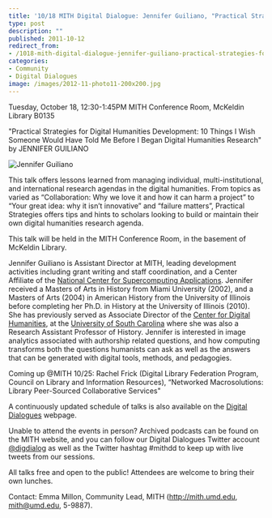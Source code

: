 ```yaml
---
title: '10/18 MITH Digital Dialogue: Jennifer Guiliano, "Practical Strategies for Digital Humanities Development: 10 Things I Wish Someone Would Have Told Me Before I Began Digital Humanities Research"'
type: post
description: ""
published: 2011-10-12
redirect_from: 
- /1018-mith-digital-dialogue-jennifer-guiliano-practical-strategies-for-digital-humanities-development-10-things-i-wish-someone-would-have-told-me-before-i-began-digital-humanities-research/
categories:
- Community
- Digital Dialogues
image: /images/2012-11-photo11-200x200.jpg
---
```

Tuesday, October 18, 12:30-1:45PM MITH Conference Room, McKeldin Library B0135

"Practical Strategies for Digital Humanities Development: 10 Things I Wish Someone Would Have Told Me Before I Began Digital Humanities Research" by JENNIFER GUILIANO

![Jennifer Guiliano](/images/2012-11-photo11-200x200.jpg)

This talk offers lessons learned from managing individual, multi-institutional, and international research agendas in the digital humanities. From topics as varied as “Collaboration: Why we love it and how it can harm a project” to “Your great idea: why it isn’t innovative” and “failure matters”, Practical Strategies offers tips and hints to scholars looking to build or maintain their own digital humanities research agenda.

This talk will be held in the MITH Conference Room, in the basement of McKeldin Library.

Jennifer Guiliano is Assistant Director at MITH, leading development activities including grant writing and staff coordination, and a Center Affiliate of the [National Center for Supercomputing Applications](http://www.ncsa.illinois.edu/). Jennifer received a Masters of Arts in History from Miami University (2002), and a Masters of Arts (2004) in American History from the University of Illinois before completing her Ph.D. in History at the University of Illinois (2010). She has previously served as Associate Director of the [Center for Digital Humanities,](http://cdh.sc.edu/) at the [University of South Carolina](http://www.sc.edu/) where she was also a Research Assistant Professor of History. Jennifer is interested in image analytics associated with authorship related questions, and how computing transforms both the questions humanists can ask as well as the answers that can be generated with digital tools, methods, and pedagogies.

Coming up @MITH 10/25: Rachel Frick (Digital Library Federation Program, Council on Library and Information Resources), “Networked Macrosolutions: Library Peer-Sourced Collaborative Services"

A continuously updated schedule of talks is also available on the [Digital Dialogues](../podcast/) webpage.

Unable to attend the events in person? Archived podcasts can be found on the MITH website, and you can follow our Digital Dialogues Twitter account [@digdialog](http://twitter.com/#%21/digdialog) as well as the Twitter hashtag #mithdd to keep up with live tweets from our sessions.

All talks free and open to the public! Attendees are welcome to bring their own lunches.

Contact: Emma Millon, Community Lead, MITH (http://mith.umd.edu, mith@umd.edu, 5-9887).
